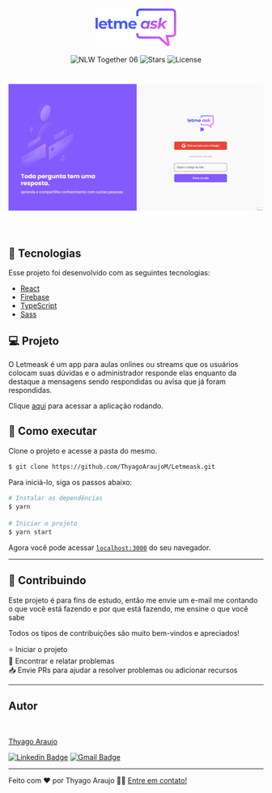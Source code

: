 <p align="center">
  <img alt="Letmeask" src="./src/assets/images/logo.svg" width="160px">
</p>

<p align="center">
  <img src="https://img.shields.io/static/v1?label=NLW&message=06&color=8257E5&labelColor=000000" alt="NLW Together 06" />
  
  <img src="https://img.shields.io/github/stars/thyagoaraujom/letmeask?label=stars&message=MIT&color=8257E5&labelColor=000000" alt="Stars">

  <img  src="https://img.shields.io/static/v1?label=license&message=MIT&color=8257E5&labelColor=000000" alt="License">   
</p>

<h1 align="center">
    <img alt="Letmeask" src="./github/letmeast.gif" />
</h1>

<br>

## 🧪 Tecnologias

Esse projeto foi desenvolvido com as seguintes tecnologias:

- [React](https://reactjs.org)
- [Firebase](https://firebase.google.com/)
- [TypeScript](https://www.typescriptlang.org/)
- [Sass](https://sass-lang.com)

## 💻 Projeto

O Letmeask é um app para aulas onlines ou streams que os usuários colocam suas dúvidas e o administrador responde elas enquanto da destaque a mensagens sendo respondidas ou avisa que já foram respondidas.

Clique <a target="_blank" href="https://letmeask-three.vercel.app">aqui</a> para acessar a aplicação rodando.

## 🚀 Como executar

Clone o projeto e acesse a pasta do mesmo.

```bash
$ git clone https://github.com/ThyagoAraujoM/Letmeask.git
```

Para iniciá-lo, siga os passos abaixo:
```bash
# Instalar as dependências
$ yarn

# Iniciar o projeto
$ yarn start
```
Agora você pode acessar [`localhost:3000`](http://localhost:3000) do seu navegador.

---

<h2 id="--Contributing"> 🤝 Contribuindo </h2>

Este projeto é para fins de estudo, então me envie um e-mail me contando o que você está fazendo e por que está fazendo, me ensine o que você sabe

Todos os tipos de contribuições são muito bem-vindos e apreciados!

⭐️ Iniciar o projeto
</br>
🐛 Encontrar e relatar problemas
</br>
📥 Envie PRs para ajudar a resolver problemas ou adicionar recursos

---

<h2 id="-autor">Autor</h2>

<a href="https://github.com/thyagoaraujom">
 <img style="border-radius: 50%;" src="https://avatars.githubusercontent.com/u/51569984" width="100px;" alt=""/>
</br>
<p> Thyago Araujo <p>
</a>

[![Linkedin Badge](https://img.shields.io/badge/-ThyagoAraujo-blue?style=flat-square&logo=Linkedin&logoColor=white&link=https://www.linkedin.com/in/thyago-araujo-m/)](https://www.linkedin.com/in/thyago-araujo-m/)
[![Gmail Badge](https://img.shields.io/badge/-thyagoaraujomotta@gmail.com-c14438?style=flat-square&logo=Gmail&logoColor=white&link=mailto:thyagoaraujomotta@gmail.com)](mailto:thyagoaraujomotta@gmail.com)

---

Feito com ❤️ por Thyago Araujo 👋🏽 [Entre em contato!](https://www.linkedin.com/in/thyago-araujo-m/)

